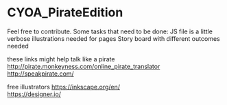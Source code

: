 # CYOA_PirateEdition

Feel free to contribute. Some tasks that need to be done:
JS file is a little verbose 
illustrations needed for pages
Story board with different outcomes needed

these links might help
talk like a pirate
http://pirate.monkeyness.com/online_pirate_translator    
http://speakpirate.com/

free illustrators
https://inkscape.org/en/     
https://designer.io/
